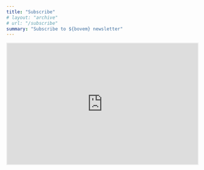 ```yaml
---
title: "Subscribe"
# layout: "archive"
# url: "/subscribe"
summary: "Subscribe to ${bovem} newsletter"
---
```


<iframe src="https://bovem.substack.com/embed" width="100%" height="320" style="border:2px solid #EEE; background:white;" frameborder="0" scrolling="no"></iframe>